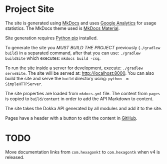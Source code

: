 
# Project Site
The site is generated using [MkDocs] and uses [Google Analytics] for usage statistics. The MkDocs
theme used is [MkDocs Material].

Site generation requires [Python pip](https://pypi.org/project/pip) installed.

To generate the site you *MUST BUILD THE PROJECT* previously (`./gradlew build`) in a separated
command, after that you can use: `./gradlew buildSite` which executes: `mkdocs build -csq`.

To run the site inside a server for development, execute: `./gradlew serveSite`. The site will be
served at: [http://localhost:8000](http://localhost:8000). You can also build the site and serve the
`build` directory using: `python -m SimpleHTTPServer`.

The site properties are loaded from `mkdocs.yml` file. The content from `pages` is copied to
`build/content` in order to add the API Markdown to content.

The site takes the Dokka API generated by all modules and add it to the site.

Pages have a header with a button to edit the content in [GitHub].

[MkDocs]: https://www.mkdocs.org
[Google Analytics]: https://analytics.google.com
[MkDocs Material]: https://squidfunk.github.io/mkdocs-material
[GitHub]: https://github.com

# TODO
Move documentation links from `com.hexagonkt` to `com.hexagontk` when v4 is released.

